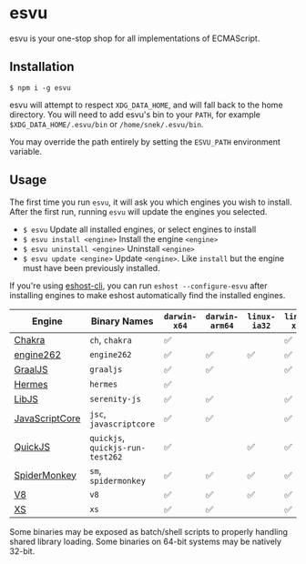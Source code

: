 # esvu

esvu is your one-stop shop for all implementations of ECMAScript.

## Installation

```
$ npm i -g esvu
```

esvu will attempt to respect `XDG_DATA_HOME`, and will fall back to the
home directory. You will need to add esvu's bin to your `PATH`, for
example `$XDG_DATA_HOME/.esvu/bin` or `/home/snek/.esvu/bin`.

You may override the path entirely by setting the `ESVU_PATH` environment
variable.

## Usage

The first time you run `esvu`, it will ask you which engines you wish to
install. After the first run, running `esvu` will update the engines you
selected.

- `$ esvu`
  Update all installed engines, or select engines to install
- `$ esvu install <engine>`
  Install the engine `<engine>`
- `$ esvu uninstall <engine>`
  Uninstall `<engine>`
- `$ esvu update <engine>`
  Update `<engine>`. Like `install` but the engine must have been previously
  installed.

If you're using [eshost-cli][], you can run `eshost --configure-esvu` after
installing engines to make eshost automatically find the installed engines.

| Engine             | Binary Names                     | `darwin-x64` | `darwin-arm64` | `linux-ia32` | `linux-x64` | `linux-arm64` | `win32-ia32` | `win32-x64` |
| ------------------ | -------------------------------- | ------------ | -------------- | ------------ | ----------- | ------------- | ------------ | ----------- |
| [Chakra][]         | `ch`, `chakra`                   | ✅           |                |              | ✅          |               | ✅           | ✅          |
| [engine262][]      | `engine262`                      | ✅           | ✅             | ✅           | ✅          | ✅            | ✅           | ✅          |
| [GraalJS][]        | `graaljs`                        | ✅           | ✅             |              | ✅          | ✅            |              | ✅          |
| [Hermes][]         | `hermes`                         | ✅           |                |              |             |               |              | ✅          |
| [LibJS][]          | `serenity-js`                    | ✅           | ✅             |              | ✅          |               |              |             |
| [JavaScriptCore][] | `jsc`, `javascriptcore`          | ✅           | ✅             |              | ✅          |               |              | ✅          |
| [QuickJS][]        | `quickjs`, `quickjs-run-test262` | ✅           |                | ✅           | ✅          |               | ✅           | ✅          |
| [SpiderMonkey][]   | `sm`, `spidermonkey`             | ✅           | ✅             | ✅           | ✅          |               | ✅           | ✅          |
| [V8][]             | `v8`                             | ✅           | ✅             | ✅           | ✅          |               | ✅           | ✅          |
| [XS][]             | `xs`                             | ✅           | ✅             |              | ✅          | ✅            |              | ✅          |

Some binaries may be exposed as batch/shell scripts to properly handling shared library loading. Some binaries on
64-bit systems may be natively 32-bit.

[eshost-cli]: https://github.com/bterlson/eshost-cli
[Chakra]: https://github.com/microsoft/chakracore
[engine262]: https://engine262.js.org
[GraalJS]: https://github.com/graalvm/graaljs
[Hermes]: https://hermesengine.dev
[LibJS]: https://github.com/serenityos/serenity
[JavaScriptCore]: https://developer.apple.com/documentation/javascriptcore
[QuickJS]: https://bellard.org/quickjs/
[SpiderMonkey]: https://developer.mozilla.org/en-US/docs/Mozilla/Projects/SpiderMonkey
[V8]: https://v8.dev
[XS]: https://www.moddable.com/
